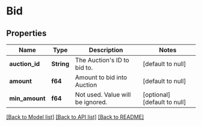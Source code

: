 # Bid

## Properties
Name | Type | Description | Notes
------------ | ------------- | ------------- | -------------
**auction_id** | **String** | The Auction&#39;s ID to bid to. | [default to null]
**amount** | **f64** | Amount to bid into Auction | [default to null]
**min_amount** | **f64** | Not used. Value will be ignored. | [optional] [default to null]

[[Back to Model list]](../README.md#documentation-for-models) [[Back to API list]](../README.md#documentation-for-api-endpoints) [[Back to README]](../README.md)


